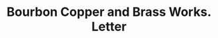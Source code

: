 ---
doi: 10.7916/D8RB8GP3
date_other: '1894'
date_other_textual: '1894'
form: correspondence
genre:
- Letters (correspondence)
name:
- Bourbon Copper and Brass Works
object_in_context_url: https://biggert.cul.columbia.edu/items/view/ave_biggert_01241
subject_hierarchical_geographic:
- Cincinnati, Ohio, United States
subject_name:
- Bourbon Copper and Brass Works
title: Bourbon Copper and Brass Works. Letter
sort_title: Bourbon Copper and Brass Works. Letter
call_number: ave_biggert_01241
coordinates:
- 39.1,-84.51666666666667
pid: ave_biggert_01241
identifiers: ave_biggert_01241
canvas_id: ldpd:396504
permalink: "/items/ave_biggert_01241/"
layout: iiif-image-page
---